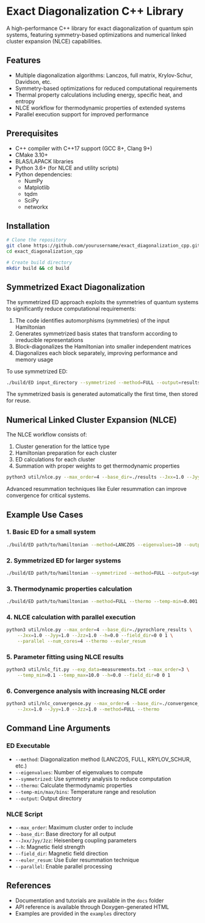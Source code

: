 # Exact Diagonalization C++ Library

A high-performance C++ library for exact diagonalization of quantum spin systems, featuring symmetry-based optimizations and numerical linked cluster expansion (NLCE) capabilities.

## Features

- Multiple diagonalization algorithms: Lanczos, full matrix, Krylov-Schur, Davidson, etc.
- Symmetry-based optimizations for reduced computational requirements
- Thermal property calculations including energy, specific heat, and entropy
- NLCE workflow for thermodynamic properties of extended systems
- Parallel execution support for improved performance

## Prerequisites

- C++ compiler with C++17 support (GCC 8+, Clang 9+)
- CMake 3.10+
- BLAS/LAPACK libraries
- Python 3.6+ (for NLCE and utility scripts)
- Python dependencies:
    - NumPy
    - Matplotlib
    - tqdm
    - SciPy
    - networkx

## Installation

```bash
# Clone the repository
git clone https://github.com/yourusername/exact_diagonalization_cpp.git
cd exact_diagonalization_cpp

# Create build directory
mkdir build && cd build


```

## Symmetrized Exact Diagonalization

The symmetrized ED approach exploits the symmetries of quantum systems to significantly reduce computational requirements:

1. The code identifies automorphisms (symmetries) of the input Hamiltonian
2. Generates symmetrized basis states that transform according to irreducible representations
3. Block-diagonalizes the Hamiltonian into smaller independent matrices
4. Diagonalizes each block separately, improving performance and memory usage

To use symmetrized ED:

```bash
./build/ED input_directory --symmetrized --method=FULL --output=results
```

The symmetrized basis is generated automatically the first time, then stored for reuse.

## Numerical Linked Cluster Expansion (NLCE)

The NLCE workflow consists of:

1. Cluster generation for the lattice type
2. Hamiltonian preparation for each cluster
3. ED calculations for each cluster
4. Summation with proper weights to get thermodynamic properties

```bash
python3 util/nlce.py --max_order=4 --base_dir=./results --Jxx=1.0 --Jyy=1.0 --Jzz=1.0 --thermo
```

Advanced resummation techniques like Euler resummation can improve convergence for critical systems.

## Example Use Cases

### 1. Basic ED for a small system

```bash
./build/ED path/to/hamiltonian --method=LANCZOS --eigenvalues=10 --output=output_dir
```

### 2. Symmetrized ED for larger systems

```bash
./build/ED path/to/hamiltonian --symmetrized --method=FULL --output=symmetrized_results
```

### 3. Thermodynamic properties calculation

```bash
./build/ED path/to/hamiltonian --method=FULL --thermo --temp-min=0.001 --temp-max=20.0 --temp-bins=100
```

### 4. NLCE calculation with parallel execution

```bash
python3 util/nlce.py --max_order=4 --base_dir=./pyrochlore_results \
    --Jxx=1.0 --Jyy=1.0 --Jzz=1.0 --h=0.0 --field_dir=0 0 1 \
    --parallel --num_cores=4 --thermo --euler_resum
```

### 5. Parameter fitting using NLCE results

```bash
python3 util/nlc_fit.py --exp_data=measurements.txt --max_order=3 \
    --temp_min=0.1 --temp_max=10.0 --h=0.0 --field_dir=0 0 1
```

### 6. Convergence analysis with increasing NLCE order

```bash
python3 util/nlc_convergence.py --max_order=6 --base_dir=./convergence_study \
    --Jxx=1.0 --Jyy=1.0 --Jzz=1.0 --method=FULL --thermo
```

## Command Line Arguments

### ED Executable

- `--method`: Diagonalization method (LANCZOS, FULL, KRYLOV_SCHUR, etc.)
- `--eigenvalues`: Number of eigenvalues to compute
- `--symmetrized`: Use symmetry analysis to reduce computation
- `--thermo`: Calculate thermodynamic properties
- `--temp-min/max/bins`: Temperature range and resolution
- `--output`: Output directory

### NLCE Script

- `--max_order`: Maximum cluster order to include
- `--base_dir`: Base directory for all output
- `--Jxx/Jyy/Jzz`: Heisenberg coupling parameters
- `--h`: Magnetic field strength
- `--field_dir`: Magnetic field direction
- `--euler_resum`: Use Euler resummation technique
- `--parallel`: Enable parallel processing

## References

- Documentation and tutorials are available in the `docs` folder
- API reference is available through Doxygen-generated HTML
- Examples are provided in the `examples` directory